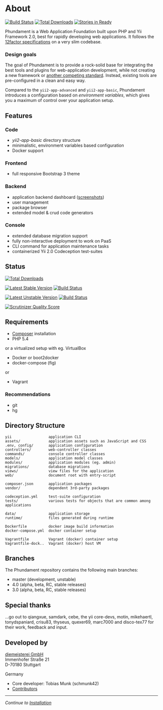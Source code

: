 About
=====

[![Build Status](https://travis-ci.org/phundament/app.svg?branch=4.0)](https://travis-ci.org/phundament/app)
[![Total Downloads](https://poser.pugx.org/phundament/app/downloads.png)](https://packagist.org/packages/phundament/app)
[![Stories in Ready](https://badge.waffle.io/phundament/app.png?label=ready&title=Ready)](https://waffle.io/phundament/app)


Phundament is a Web Application Foundation built upon PHP and Yii Framework 2.0, best for rapidly developing web
applications. It follows the [12factor specifications](http://12factor.net) on a very slim codebase.

### Design goals

The goal of Phundament is to provide a rock-solid base for integrating the best tools and plugins for web-application development, 
while not creating a new framework or [another competing standard](http://xkcd.com/927/). Instead, existing tools are pre-configured in a clean and
easy way.

Compared to the `yii2-app-advanced` and `yii2-app-basic`, Phundament introduces a configuration based on *environment variables*,
which gives you a maximum of control over your application setup.



Features
--------

### Code

- *yii2-app-basic* directory structure
- minimalistic, environment variables based configuration
- Docker support

### Frontend

- full responsive Bootstrap 3 theme

### Backend

- application backend dashboard ([screenshots](https://plus.google.com/+Phundament/posts/7y1TkmmsrcN?pid=6070967303804764434&oid=114873431066202526630))
- user management
- package browser
- extended model & crud code generators

### Console

- extended database migration support
- fully non-interactive deployment to work on PaaS
- CLI command for application maintenance tasks
- containerized Yii 2.0 Codeception test-suites 


Status
------

[![Total Downloads](https://poser.pugx.org/phundament/app/downloads.png)](https://packagist.org/packages/phundament/app)

[![Latest Stable Version](https://poser.pugx.org/phundament/app/v/stable.png)](https://packagist.org/packages/phundament/app)
[![Build Status](https://travis-ci.org/phundament/app.png?branch=4.0)](https://travis-ci.org/phundament/app)

[![Latest Unstable Version](https://poser.pugx.org/phundament/app/v/unstable.png)](https://packagist.org/packages/phundament/app)
[![Build Status](https://travis-ci.org/phundament/app.png?branch=master)](https://travis-ci.org/phundament/app)

[![Scrutinizer Quality Score](https://scrutinizer-ci.com/g/phundament/app/badges/quality-score.png?s=4d1ce01151a4e82df75b563e7ccf0001cc227bd1)](https://scrutinizer-ci.com/g/phundament/app/)


Requirements
------------

- [Composer](http://getcomposer.org/doc/00-intro.md#installation-nix) installation
- PHP 5.4

or a virtualized setup with eg. VirtualBox
 
 - Docker or boot2docker
 - docker-compose (fig)
  
or 
 
 - Vagrant

### Recommendations

- git
- hg


Directory Structure
-------------------

```
yii                 application CLI
assets/             application assets such as JavaScript and CSS
.env, config/       application configuration
controllers/        web-controller classes
commands/           console controller classes
models/             application model classes
modules/            application modules (eg. admin)
migrations/         database migrations
views/              view files for the application
web/                document root with entry-script

composer.json       application packages
vendor/             dependent 3rd-party packages

codeception.yml     test-suite configuration
tests/              various tests for objects that are common among applications

data/               application storage
runtime/            files generated during runtime

Dockerfile          docker image build information
docker-compose.yml  docker container setup

Vagrantfile         Vagrant (docker) container setup
Vagrantfile-dock..  Vagrant (docker) host VM
```

Branches
--------

The Phundament repository contains the following main branches:

- master (development, unstable)
- 4.0 (alpha, beta, RC, stable releases)
- 3.0 (alpha, beta, RC, stable releases)


Special thanks
--------------

...go out to qiangxue, samdark, cebe, the yii core-devs, motin, mikehaertl, tonydspaniard, crisu83, thyseus, quexer69, marc7000 and disco-tex77 for their work, feedback and input.


Developed by
------------

[diemeisterei GmbH](http://diemeisterei.de)  
Immenhofer Straße 21  
D-70180 Stuttgart

Germany

- Core developer: Tobias Munk (schmunk42)
- [Contributors](https://github.com/phundament/app/graphs/contributors)

---

*Continue to [Installation](20-installation.md)*
